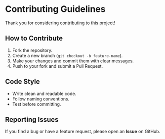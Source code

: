 # Contributing Guidelines

Thank you for considering contributing to this project!  

## How to Contribute
1. Fork the repository.
2. Create a new branch (`git checkout -b feature-name`).
3. Make your changes and commit them with clear messages.
4. Push to your fork and submit a Pull Request.

## Code Style
- Write clean and readable code.
- Follow naming conventions.
- Test before committing.

## Reporting Issues
If you find a bug or have a feature request, please open an **Issue** on GitHub.

